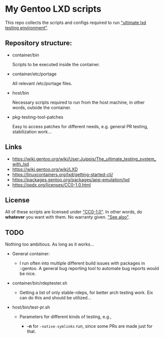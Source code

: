 # My Gentoo LXD scripts

This repo collects the scripts and configs required to run ["ultimate lxd testing environment"](https://wiki.gentoo.org/wiki/User:Juippis/The_ultimate_testing_system_with_lxd). 


## Repository structure:

* container/bin

   Scripts to be executed inside the container.

* container/etc/portage

   All relevant /etc/portage files.

* host/bin

   Necessary scripts required to run from the host machine, in other words, outside the container.

* pkg-testing-tool-patches

   Easy to access patches for different needs, e.g. general PR testing, stabilization work...


## Links
* https://wiki.gentoo.org/wiki/User:Juippis/The_ultimate_testing_system_with_lxd
* https://wiki.gentoo.org/wiki/LXD
* https://linuxcontainers.org/lxd/getting-started-cli/
* https://packages.gentoo.org/packages/app-emulation/lxd
* https://spdx.org/licenses/CC0-1.0.html


## License

All of these scripts are licensed under ["CC0-1.0"](https://spdx.org/licenses/CC0-1.0.html). In other words, do **whatever** you want with them. No warranty given. ["See also"](https://wiki.creativecommons.org/wiki/CC0).


## TODO

Nothing too ambitious. As long as it works...

 * General container:
 
 	* I run often into multiple different build issues with packages in ::gentoo. A general bug reporting tool to automate bug reports would be nice.

 * container/bin/rdeptester.sh
 
	* Getting a list of only stable-rdeps, for better arch testing work. Eix can do this and should be utilized...
 
 * host/bin/test-pr.sh
 
	* Parameters for different kinds of testing, e.g.,
 	
		* **-n** for `-native-symlinks` run, since some PRs are made just for that.

